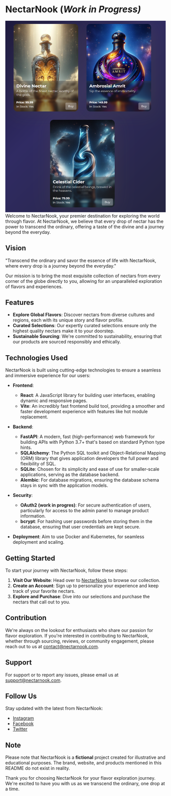 # NectarNook **(_Work in Progress)_**

![NectarNook screenshot](src/assets/NectarNook.PNG)
Welcome to NectarNook, your premier destination for exploring the world through flavor. At NectarNook, we believe that every drop of nectar has the power to transcend the ordinary, offering a taste of the divine and a journey beyond the everyday.

## Vision

"Transcend the ordinary and savor the essence of life with NectarNook, where every drop is a journey beyond the everyday."

Our mission is to bring the most exquisite collection of nectars from every corner of the globe directly to you, allowing for an unparalleled exploration of flavors and experiences.

## Features

- **Explore Global Flavors**: Discover nectars from diverse cultures and regions, each with its unique story and flavor profile.
- **Curated Selections**: Our expertly curated selections ensure only the highest quality nectars make it to your doorstep.
- **Sustainable Sourcing**: We're committed to sustainability, ensuring that our products are sourced responsibly and ethically.

## Technologies Used

NectarNook is built using cutting-edge technologies to ensure a seamless and immersive experience for our users:

- **Frontend**:

  - **React**: A JavaScript library for building user interfaces, enabling dynamic and responsive pages.
  - **Vite**: An incredibly fast frontend build tool, providing a smoother and faster development experience with features like hot module replacement.

- **Backend**:
  - **FastAPI**: A modern, fast (high-performance) web framework for building APIs with Python 3.7+ that's based on standard Python type hints.
  - **SQLAlchemy**: The Python SQL toolkit and Object-Relational Mapping (ORM) library that gives application developers the full power and flexibility of SQL.
  - **SQLite**: Chosen for its simplicity and ease of use for smaller-scale applications, serving as the database backend.
  - **Alembic**: For database migrations, ensuring the database schema stays in sync with the application models.
- **Security**:

  - **OAuth2 (work in progres)**: For secure authentication of users, particularly for access to the admin panel to manage product information.
  - **bcrypt**: For hashing user passwords before storing them in the database, ensuring that user credentials are kept secure.

- **Deployment**: Aim to use Docker and Kubernetes, for seamless deployment and scaling.

## Getting Started

To start your journey with NectarNook, follow these steps:

1. **Visit Our Website**: Head over to [NectarNook](#) to browse our collection.
2. **Create an Account**: Sign up to personalize your experience and keep track of your favorite nectars.
3. **Explore and Purchase**: Dive into our selections and purchase the nectars that call out to you.

## Contribution

We're always on the lookout for enthusiasts who share our passion for flavor exploration. If you're interested in contributing to NectarNook, whether through sourcing, reviews, or community engagement, please reach out to us at [contact@nectarnook.com](mailto:#).

## Support

For support or to report any issues, please email us at [support@nectarnook.com](mailto:#).

## Follow Us

Stay updated with the latest from NectarNook:

- [Instagram](#)
- [Facebook](#)
- [Twitter](#)

## Note

Please note that NectarNook is a **fictional** project created for illustrative and educational purposes. The brand, website, and products mentioned in this README do not exist in reality.

Thank you for choosing NectarNook for your flavor exploration journey. We're excited to have you with us as we transcend the ordinary, one drop at a time.
